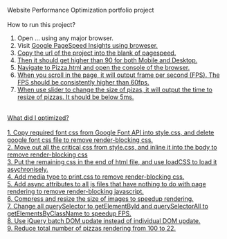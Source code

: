 Website Performance Optimization portfolio project<br>
<br>
How to run this project?<br>
1. Open ... using any major browser.
2. Visit <a href="https://developers.google.com/speed/pagespeed/insights"> Google PageSpeed Insights using broweser.<br>
3. Copy the url of the project into the blank of pagespeed.<br>
4. Then it should get higher than 90 for both Mobile and Desktop.<br>
5. Navigate to Pizza.html and open the console of the browser.<br>
6. When you scroll in the page, it will output frame per second (FPS). The FPS should be consistently higher than 60fps.<br>
7. When use slider to change the size of pizas, it will output the time to resize of pizzas. It should be below 5ms.<br>
<br>
What did I optimized?<br>
<br>
1. Copy required font css from Google Font API into style.css, and delete google font css file to remove render-blocking css.<br>
2. Move out all the critical css from style.css, and inline it into the body to remove render-blocking css<br>
3. Put the remaining css in the end of html file, and use loadCSS to load it asychronisely.<br>
4. Add media type to print.css to remove render-blocking css.<br>
5. Add async attributes to all js files that have nothing to do with page rendering to remove render-blocking javascript.<br>
6. Compress and resize the size of images to speedup rendering.<br>
7. Change all querySelector to getElementById and querySelectorAll to getElementsByClassName to speedup FPS.<br>
8. Use jQuery batch DOM update instead of individual DOM update.<br>
9. Reduce total number of pizzas rendering from 100 to 22.